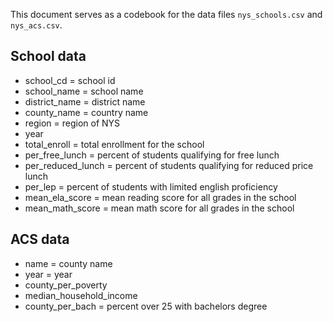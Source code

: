 This document serves as a codebook for the data files `nys_schools.csv` and `nys_acs.csv`.  

## School data

- school_cd = school id        
- school_name = school name
- district_name = district name
- county_name = country name
- region = region of NYS
- year
- total_enroll = total enrollment for the school
- per_free_lunch = percent of students qualifying for free lunch
- per_reduced_lunch = percent of students qualifying for reduced price lunch
- per_lep = percent of students with limited english proficiency
- mean_ela_score = mean reading score for all grades in the school    
- mean_math_score =  mean math score for all grades in the school

## ACS data

- name = county name
- year = year
- county_per_poverty
- median_household_income
- county_per_bach = percent over 25 with bachelors degree
